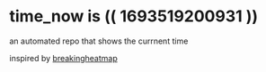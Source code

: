 # time_now is (( 1693519200931 ))

an automated repo that shows the currnent time

inspired by [breakingheatmap](https://github.com/breakingheatmap/breakingheatmap)